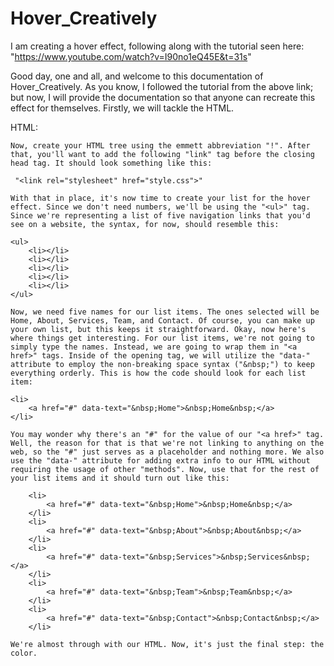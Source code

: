 # Hover_Creatively

I am creating a hover effect, following along with the tutorial seen here: "https://www.youtube.com/watch?v=I90no1eQ45E&t=31s"

Good day, one and all, and welcome to this documentation of Hover_Creatively. As you know, I followed the tutorial from the above link; but now, I will provide the documentation so that anyone can recreate this effect for themselves. Firstly, we will tackle the HTML.

HTML:

    Now, create your HTML tree using the emmett abbreviation "!". After that, you'll want to add the following "link" tag before the closing head tag. It should look something like this:

     "<link rel="stylesheet" href="style.css">"

    With that in place, it's now time to create your list for the hover effect. Since we don't need numbers, we'll be using the "<ul>" tag. Since we're representing a list of five navigation links that you'd see on a website, the syntax, for now, should resemble this:

    <ul>
        <li></li>
        <li></li>
        <li></li>
        <li></li>
        <li></li>
    </ul>

    Now, we need five names for our list items. The ones selected will be Home, About, Services, Team, and Contact. Of course, you can make up your own list, but this keeps it straightforward. Okay, now here's where things get interesting. For our list items, we're not going to simply type the names. Instead, we are going to wrap them in "<a href>" tags. Inside of the opening tag, we will utilize the "data-" attribute to employ the non-breaking space syntax ("&nbsp;") to keep everything orderly. This is how the code should look for each list item:

    <li>
        <a href="#" data-text="&nbsp;Home">&nbsp;Home&nbsp;</a>
    </li>

    You may wonder why there's an "#" for the value of our "<a href>" tag. Well, the reason for that is that we're not linking to anything on the web, so the "#" just serves as a placeholder and nothing more. We also use the "data-" attribute for adding extra info to our HTML without requiring the usage of other "methods". Now, use that for the rest of your list items and it should turn out like this:

        <li>
            <a href="#" data-text="&nbsp;Home">&nbsp;Home&nbsp;</a>
        </li>
        <li>
            <a href="#" data-text="&nbsp;About">&nbsp;About&nbsp;</a>
        </li>
        <li>
            <a href="#" data-text="&nbsp;Services">&nbsp;Services&nbsp;</a>
        </li>
        <li>
            <a href="#" data-text="&nbsp;Team">&nbsp;Team&nbsp;</a>
        </li>
        <li>
            <a href="#" data-text="&nbsp;Contact">&nbsp;Contact&nbsp;</a>
        </li>

    We're almost through with our HTML. Now, it's just the final step: the color.